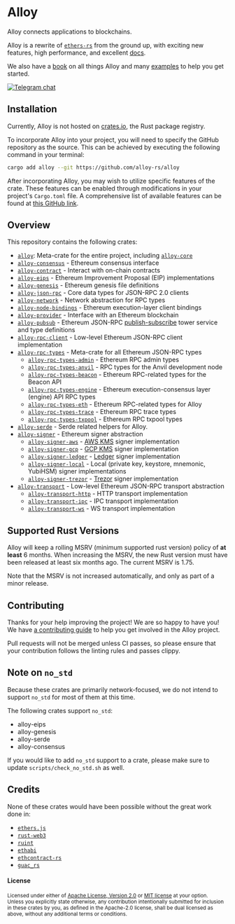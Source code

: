 # Alloy

Alloy connects applications to blockchains.

Alloy is a rewrite of [`ethers-rs`] from the ground up, with exciting new
features, high performance, and excellent [docs](https://alloy-rs.github.io/alloy/).

We also have a [book](https://alloy.rs/) on all things Alloy and many [examples](https://github.com/alloy-rs/examples) to help you get started.

[![Telegram chat][telegram-badge]][telegram-url]

[`ethers-rs`]: https://github.com/gakonst/ethers-rs
[telegram-badge]: https://img.shields.io/endpoint?color=neon&style=for-the-badge&url=https%3A%2F%2Ftg.sumanjay.workers.dev%2Fethers_rs
[telegram-url]: https://t.me/ethers_rs

## Installation

Currently, Alloy is not hosted on [crates.io](https://crates.io), the Rust package registry.

To incorporate Alloy into your project, you will need to specify the GitHub repository as the source. This can be achieved by executing the following command in your terminal:

```sh
cargo add alloy --git https://github.com/alloy-rs/alloy
```

After incorporating Alloy, you may wish to utilize specific features of the crate. These features can be enabled through modifications in your project's `Cargo.toml` file. A comprehensive list of available features can be found at [this GitHub link](https://github.com/alloy-rs/alloy/blob/main/crates/alloy/Cargo.toml).

## Overview

This repository contains the following crates:

- [`alloy`]: Meta-crate for the entire project, including [`alloy-core`]
- [`alloy-consensus`] - Ethereum consensus interface
- [`alloy-contract`] - Interact with on-chain contracts
- [`alloy-eips`] - Ethereum Improvement Proposal (EIP) implementations
- [`alloy-genesis`] - Ethereum genesis file definitions
- [`alloy-json-rpc`] - Core data types for JSON-RPC 2.0 clients
- [`alloy-network`] - Network abstraction for RPC types
- [`alloy-node-bindings`] - Ethereum execution-layer client bindings
- [`alloy-provider`] - Interface with an Ethereum blockchain
- [`alloy-pubsub`] - Ethereum JSON-RPC [publish-subscribe] tower service and type definitions
- [`alloy-rpc-client`] - Low-level Ethereum JSON-RPC client implementation
- [`alloy-rpc-types`] - Meta-crate for all Ethereum JSON-RPC types
  - [`alloy-rpc-types-admin`] - Ethereum RPC admin types
  - [`alloy-rpc-types-anvil`] - RPC types for the Anvil development node
  - [`alloy-rpc-types-beacon`] - Ethereum RPC-related types for the Beacon API
  - [`alloy-rpc-types-engine`] - Ethereum execution-consensus layer (engine) API RPC types
  - [`alloy-rpc-types-eth`] - Ethereum RPC-related types for Alloy
  - [`alloy-rpc-types-trace`] - Ethereum RPC trace types
  - [`alloy-rpc-types-txpool`] - Ethereum RPC txpool types
- [`alloy-serde`] - Serde related helpers for Alloy.
- [`alloy-signer`] - Ethereum signer abstraction
  - [`alloy-signer-aws`] - [AWS KMS] signer implementation
  - [`alloy-signer-gcp`] - [GCP KMS] signer implementation
  - [`alloy-signer-ledger`] - [Ledger] signer implementation
  - [`alloy-signer-local`] - Local (private key, keystore, mnemonic, YubiHSM) signer implementations
  - [`alloy-signer-trezor`] - [Trezor] signer implementation
- [`alloy-transport`] - Low-level Ethereum JSON-RPC transport abstraction
  - [`alloy-transport-http`] - HTTP transport implementation
  - [`alloy-transport-ipc`] - IPC transport implementation
  - [`alloy-transport-ws`] - WS transport implementation

[`alloy`]: https://github.com/alloy-rs/alloy/tree/main/crates/alloy
[`alloy-core`]: https://docs.rs/alloy-core
[`alloy-consensus`]: https://github.com/alloy-rs/alloy/tree/main/crates/consensus
[`alloy-contract`]: https://github.com/alloy-rs/alloy/tree/main/crates/contract
[`alloy-eips`]: https://github.com/alloy-rs/alloy/tree/main/crates/eips
[`alloy-genesis`]: https://github.com/alloy-rs/alloy/tree/main/crates/genesis
[`alloy-json-rpc`]: https://github.com/alloy-rs/alloy/tree/main/crates/json-rpc
[`alloy-network`]: https://github.com/alloy-rs/alloy/tree/main/crates/network
[`alloy-node-bindings`]: https://github.com/alloy-rs/alloy/tree/main/crates/node-bindings
[`alloy-provider`]: https://github.com/alloy-rs/alloy/tree/main/crates/provider
[`alloy-pubsub`]: https://github.com/alloy-rs/alloy/tree/main/crates/pubsub
[`alloy-rpc-client`]: https://github.com/alloy-rs/alloy/tree/main/crates/rpc-client
[`alloy-rpc-types`]: https://github.com/alloy-rs/alloy/tree/main/crates/rpc-types
[`alloy-rpc-types-admin`]: https://github.com/alloy-rs/alloy/tree/main/crates/rpc-types-admin
[`alloy-rpc-types-anvil`]: https://github.com/alloy-rs/alloy/tree/main/crates/rpc-types-anvil
[`alloy-rpc-types-beacon`]: https://github.com/alloy-rs/alloy/tree/main/crates/rpc-types-beacon
[`alloy-rpc-types-engine`]: https://github.com/alloy-rs/alloy/tree/main/crates/rpc-types-engine
[`alloy-rpc-types-eth`]: https://github.com/alloy-rs/alloy/tree/main/crates/rpc-types-eth
[`alloy-rpc-types-trace`]: https://github.com/alloy-rs/alloy/tree/main/crates/rpc-types-trace
[`alloy-rpc-types-txpool`]: https://github.com/alloy-rs/alloy/tree/main/crates/rpc-types-txpool
[`alloy-serde`]: https://github.com/alloy-rs/alloy/tree/main/crates/serde
[`alloy-signer`]: https://github.com/alloy-rs/alloy/tree/main/crates/signer
[`alloy-signer-aws`]: https://github.com/alloy-rs/alloy/tree/main/crates/signer-aws
[`alloy-signer-gcp`]: https://github.com/alloy-rs/alloy/tree/main/crates/signer-gcp
[`alloy-signer-ledger`]: https://github.com/alloy-rs/alloy/tree/main/crates/signer-ledger
[`alloy-signer-local`]: https://github.com/alloy-rs/alloy/tree/main/crates/signer-local
[`alloy-signer-trezor`]: https://github.com/alloy-rs/alloy/tree/main/crates/signer-trezor
[`alloy-transport`]: https://github.com/alloy-rs/alloy/tree/main/crates/transport
[`alloy-transport-http`]: https://github.com/alloy-rs/alloy/tree/main/crates/transport-http
[`alloy-transport-ipc`]: https://github.com/alloy-rs/alloy/tree/main/crates/transport-ipc
[`alloy-transport-ws`]: https://github.com/alloy-rs/alloy/tree/main/crates/transport-ws

[publish-subscribe]: https://en.wikipedia.org/wiki/Publish%E2%80%93subscribe_pattern
[AWS KMS]: https://aws.amazon.com/kms
[GCP KMS]: https://cloud.google.com/kms
[Ledger]: https://www.ledger.com
[Trezor]: https://trezor.io

## Supported Rust Versions

<!--
When updating this, also update:
- .clippy.toml
- Cargo.toml
- .github/workflows/ci.yml
-->

Alloy will keep a rolling MSRV (minimum supported rust version) policy of **at
least** 6 months. When increasing the MSRV, the new Rust version must have been
released at least six months ago. The current MSRV is 1.75.

Note that the MSRV is not increased automatically, and only as part of a minor
release.

## Contributing

Thanks for your help improving the project! We are so happy to have you! We have
[a contributing guide](./CONTRIBUTING.md) to help you get involved in the
Alloy project.

Pull requests will not be merged unless CI passes, so please ensure that your
contribution follows the linting rules and passes clippy.

## Note on `no_std`

Because these crates are primarily network-focused, we do not intend to support
`no_std` for most of them at this time.

The following crates support `no_std`:

- alloy-eips
- alloy-genesis
- alloy-serde
- alloy-consensus

If you would like to add `no_std` support to a crate, please make sure to update
`scripts/check_no_std.sh` as well.

## Credits

None of these crates would have been possible without the great work done in:

- [`ethers.js`](https://github.com/ethers-io/ethers.js/)
- [`rust-web3`](https://github.com/tomusdrw/rust-web3/)
- [`ruint`](https://github.com/recmo/uint)
- [`ethabi`](https://github.com/rust-ethereum/ethabi)
- [`ethcontract-rs`](https://github.com/gnosis/ethcontract-rs/)
- [`guac_rs`](https://github.com/althea-net/guac_rs/)

#### License

<sup>
Licensed under either of <a href="LICENSE-APACHE">Apache License, Version
2.0</a> or <a href="LICENSE-MIT">MIT license</a> at your option.
</sup>

<br>

<sub>
Unless you explicitly state otherwise, any contribution intentionally submitted
for inclusion in these crates by you, as defined in the Apache-2.0 license,
shall be dual licensed as above, without any additional terms or conditions.
</sub>
